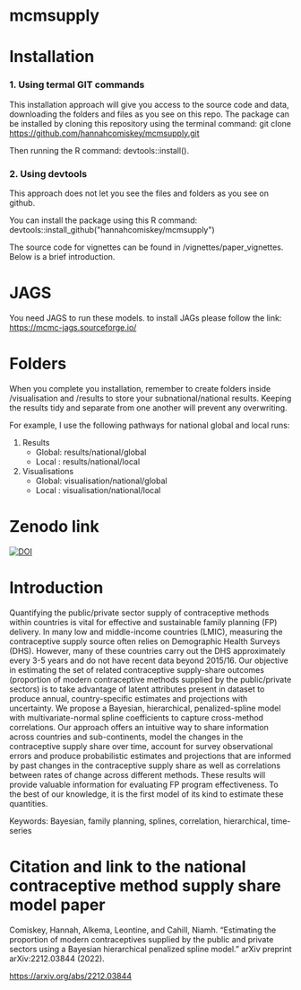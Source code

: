 mcmsupply
================

# Installation

### 1. Using termal GIT commands

This installation approach will give you access to the source code and data, downloading the folders and files as you see on this repo.
The package can be installed by cloning this repository using the terminal command: git clone
<https://github.com/hannahcomiskey/mcmsupply.git>

Then running the R command: devtools::install().

### 2. Using devtools
This approach does not let you see the files and folders as you see on github.

You can install the package using this R command:
devtools::install_github("hannahcomiskey/mcmsupply")


The source code for vignettes can be found in
/vignettes/paper_vignettes. Below is a brief introduction.

# JAGS 
You need JAGS to run these models. to install JAGs please follow the link:
https://mcmc-jags.sourceforge.io/

# Folders 

When you complete you installation, remember to create folders inside /visualisation and /results to store your subnational/national results. Keeping the results tidy and separate from one another will prevent any overwriting.

For example, I use the following pathways for national global and local runs: 
1. Results
      - Global: results/national/global
      - Local : results/national/local
2. Visualisations
      - Global: visualisation/national/global
      - Local : visualisation/national/local

# Zenodo link

[![DOI](https://zenodo.org/badge/473641889.svg)](https://zenodo.org/badge/latestdoi/473641889)

# Introduction

Quantifying the public/private sector supply of contraceptive methods
within countries is vital for effective and sustainable family planning
(FP) delivery. In many low and middle-income countries (LMIC), measuring
the contraceptive supply source often relies on Demographic Health
Surveys (DHS). However, many of these countries carry out the DHS
approximately every 3-5 years and do not have recent data beyond
2015/16. Our objective in estimating the set of related contraceptive
supply-share outcomes (proportion of modern contraceptive methods
supplied by the public/private sectors) is to take advantage of latent
attributes present in dataset to produce annual, country-specific
estimates and projections with uncertainty. We propose a Bayesian,
hierarchical, penalized-spline model with multivariate-normal spline
coefficients to capture cross-method correlations. Our approach offers
an intuitive way to share information across countries and
sub-continents, model the changes in the contraceptive supply share over
time, account for survey observational errors and produce probabilistic
estimates and projections that are informed by past changes in the
contraceptive supply share as well as correlations between rates of
change across different methods. These results will provide valuable
information for evaluating FP program effectiveness. To the best of our
knowledge, it is the first model of its kind to estimate these
quantities.

Keywords: Bayesian, family planning, splines, correlation, hierarchical,
time-series

# Citation and link to the national contraceptive method supply share model paper

Comiskey, Hannah, Alkema, Leontine, and Cahill, Niamh. “Estimating the
proportion of modern contraceptives supplied by the public and private
sectors using a Bayesian hierarchical penalized spline model.” arXiv
preprint arXiv:2212.03844 (2022).

<https://arxiv.org/abs/2212.03844>
